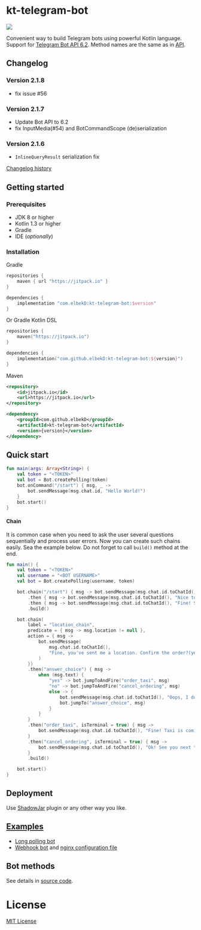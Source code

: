 # kt-telegram-bot

[![](https://jitpack.io/v/elbekD/kt-telegram-bot.svg)](https://jitpack.io/#elbekD/kt-telegram-bot)

Convenient way to build Telegram bots using powerful Kotlin language.
Support for [Telegram Bot API 6.2](https://core.telegram.org/bots/api).
Method names are the same as in [API](https://core.telegram.org/bots/api#available-methods).

## Changelog

### Version 2.1.8
- fix issue #56

### Version 2.1.7
- Update Bot API to 6.2
- fix InputMedia(#54) and BotCommandScope (de)serialization

### Version 2.1.6
- `InlineQueryResult` serialization fix

[Changelog history](./CHANGELOG.md)

## Getting started

### Prerequisites
- JDK 8 or higher
- Kotlin 1.3 or higher
- Gradle
- IDE (*optionally*)

### Installation

Gradle

```groovy
repositories {
    maven { url "https://jitpack.io" }
}

dependencies {
    implementation "com.elbekD:kt-telegram-bot:$version"
}
```

Or Gradle Kotlin DSL

```kotlin
repositories {
    maven("https://jitpack.io")
}

dependencies {
    implementation("com.github.elbekD:kt-telegram-bot:${version}")
}
```

Maven
```xml
<repository>
    <id>jitpack.io</id>
    <url>https://jitpack.io</url>
</repository>

<dependency>
    <groupId>com.github.elbekD</groupId>
    <artifactId>kt-telegram-bot</artifactId>
    <version>{version}</version>
</dependency>
```

## Quick start

```kotlin
fun main(args: Array<String>) {
    val token = "<TOKEN>"
    val bot = Bot.createPolling(token)
    bot.onCommand("/start") { msg, _ ->
        bot.sendMessage(msg.chat.id, "Hello World!")
    }
    bot.start()
}
```

#### Chain
It is common case when you need to ask the user several questions sequentially and process user errors. Now you can
create such chains easily. Sea the example below. Do not forget to call `build()` method at the end.

```kotlin
fun main() {
    val token = "<TOKEN>"
    val username = "<BOT USERNAME>"
    val bot = Bot.createPolling(username, token)

    bot.chain("/start") { msg -> bot.sendMessage(msg.chat.id.toChatId(), "Hi! What is your name?") }
        .then { msg -> bot.sendMessage(msg.chat.id.toChatId(), "Nice to meet you, ${msg.text}! Send something to me") }
        .then { msg -> bot.sendMessage(msg.chat.id.toChatId(), "Fine! See you soon") }
        .build()

    bot.chain(
        label = "location_chain",
        predicate = { msg -> msg.location != null },
        action = { msg ->
            bot.sendMessage(
                msg.chat.id.toChatId(),
                "Fine, you've sent me a location. Confirm the order?(yes|no)"
            )
        })
        .then("answer_choice") { msg ->
            when (msg.text) {
                "yes" -> bot.jumpToAndFire("order_taxi", msg)
                "no" -> bot.jumpToAndFire("cancel_ordering", msg)
                else -> {
                    bot.sendMessage(msg.chat.id.toChatId(), "Oops, I don't understand you. Just answer yes or no?")
                    bot.jumpTo("answer_choice", msg)
                }
            }
        }
        .then("order_taxi", isTerminal = true) { msg ->
            bot.sendMessage(msg.chat.id.toChatId(), "Fine! Taxi is coming")
        }
        .then("cancel_ordering", isTerminal = true) { msg ->
            bot.sendMessage(msg.chat.id.toChatId(), "Ok! See you next time")
        }
        .build()

    bot.start()
}
```

## Deployment
Use [ShadowJar](https://github.com/johnrengelman/shadow) plugin or any other way you like.

## [Examples](/examples/src/main/kotlin)
- [Long polling bot](/examples/src/main/kotlin/LongPollingExample.kt)
- [Webhook bot](/examples/src/main/kotlin/WebhookExample.kt)
  and [nginx configuration file](/examples/bot.conf)

## Bot methods
See details in [source code](/library/src/main/kotlin/com/elbekd/bot/Bot.kt).

# License
[MIT License](./LICENSE.md)
